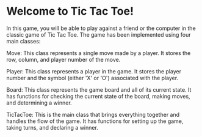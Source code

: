 # Welcome to Tic Tac Toe!

In this game, you will be able to play against a friend or the computer in the classic game of Tic Tac Toe. The game has been implemented using four main classes:

Move: This class represents a single move made by a player. It stores the row, column, and player number of the move.

Player: This class represents a player in the game. It stores the player number and the symbol (either 'X' or 'O') associated with the player.

Board: This class represents the game board and all of its current state. It has functions for checking the current state of the board, making moves, and determining a winner.

TicTacToe: This is the main class that brings everything together and handles the flow of the game. It has functions for setting up the game, taking turns, and declaring a winner.

